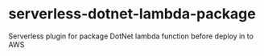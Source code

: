 # serverless-dotnet-lambda-package
Serverless plugin for package DotNet lambda function before deploy in to AWS
